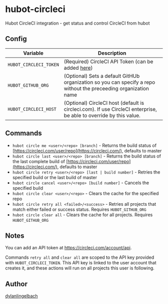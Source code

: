 hubot-circleci
==============

Hubot CircleCI integration - get status and control CircleCI from hubot

## Config
| Variable | Description |
| -------- | ----------- |
| `HUBOT_CIRCLECI_TOKEN` | (Required) CircleCI API Token (can be added [here](https://circleci.com/account/api)) |
| `HUBOT_GITHUB_ORG`     | (Optional) Sets a default GitHUb organization so you can specify a repo without the preceeding organization name |
| `HUBOT_CIRCLECI_HOST`  | (Optional) CircleCI host (default is circleci.com). If use CircleCI enterprise, be able to override by this value.  |

## Commands
- `hubot circle me <user>/<repo> [branch]`  - Returns the build status of [https://circleci.com/user/repo](https://circleci.com/), defaults to master
- `hubot circle last <user>/<repo> [branch]`  - Returns the build status of the last complete build of [https://circleci.com/user/repo](https://circleci.com/), defaults to master
- `hubot circle retry <user>/<repo> [last | build number]`  - Retries the specified build or the last build of master
- `hubot circle cancel <user>/<repo> [build number]`  - Cancels the specified build
- `hubot circle clear <user>/<repo>`  - Clears the cache for the specified repo
- `hubot circle retry all <failed>/<success>`  - Retries all projects that match either failed or success status. Requires `HUBOT_GITHUB_ORG`
- `hubot circle clear all`  - Clears the cache for all projects. Requires `HUBOT_GITHUB_ORG`

## Notes
You can add an API token at https://circleci.com/account/api.

Commands `retry all` and `clear all` are scoped to the API key provided with `HUBOT_CIRCLECI_TOKEN`. This API key is linked to the user account that creates it, and these actions will run on all projects this user is following.

## Author
[dylanlingelbach](https://github.com/dylanlingelbach/)
